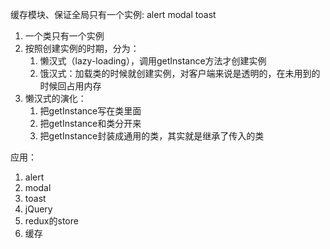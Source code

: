 缓存模块、保证全局只有一个实例: alert modal toast




1. 一个类只有一个实例
2. 按照创建实例的时期，分为：
   1. 懒汉式（lazy-loading），调用getInstance方法才创建实例
   2. 饿汉式：加载类的时候就创建实例，对客户端来说是透明的，在未用到的时候回占用内存
3. 懒汉式的演化：
   1. 把getInstance写在类里面
   2. 把getInstance和类分开来
   3. 把getInstance封装成通用的类，其实就是继承了传入的类

应用：
1. alert
2. modal
3. toast
4. jQuery
5. redux的store
6. 缓存
